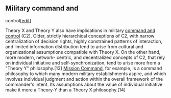 ## Military command and
control[[edit](/w/index.php?title=Theory\_X\_and\_Theory\_Y&action=edit&section=6
"Edit section: Military command and control")]

Theory X and Theory Y also have implications in military [command and
control](/wiki/Command\_and\_control "Command and control") (C2). Older,
strictly hierarchical conceptions of C2, with narrow centralization of
decision rights, highly constrained patterns of interaction, and limited
information distribution tend to arise from cultural and organizational
assumptions compatible with Theory X. On the other hand, more modern, network-
centric, and decentralized concepts of C2, that rely on individual initiative
and self-synchronization, tend to arise more from a "Theory Y" philosophy.[13]
[Mission Command](/wiki/Mission\_Command "Mission Command"), for example, is a
command philosophy to which many modern military establishments aspire, and
which involves individual judgment and action within the overall framework of
the commander's intent. Its assumptions about the value of individual
initiative make it more a Theory-Y than a Theory X philosophy.[14]

